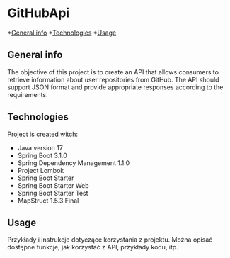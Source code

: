 # GitHubApi

*[General info](#general-info)
*[Technologies](#technologies)
*[Usage](#Usage)

## General info

The objective of this project is to create an API that allows consumers to retrieve information about user repositories from GitHub.
The API should support JSON format and provide appropriate responses according to the requirements.

## Technologies
Project is created witch:
* Java version 17
* Spring Boot 3.1.0
* Spring Dependency Management 1.1.0
* Project Lombok
* Spring Boot Starter
* Spring Boot Starter Web
* Spring Boot Starter Test
* MapStruct 1.5.3.Final

## Usage

Przykłady i instrukcje dotyczące korzystania z projektu. Można opisać dostępne funkcje, jak korzystać z API, przykłady kodu, itp.